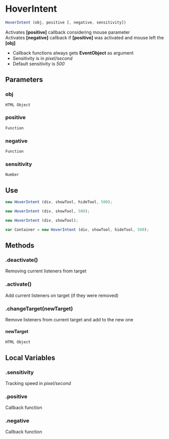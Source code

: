 # HoverIntent
```javascript
HoverIntent (obj, positive [, negative, sensitivity])
```
Activates **[positive]** callback considering mouse parameter   
Activates **[negative]** callback if **[positive]** was activated and mouse left the **[obj]**  
- Callback functions always gets **EventObject** as argument
- Sensitivity is in *pixel/second*
- Default sensitivity is *500*
## Parameters
### obj
    HTML Object
### positive
    Function
### negative
    Function
### sensitivity
    Number  
## Use
```javascript
new HoverIntent (div, showTool, hideTool, 500);

new HoverIntent (div, showTool, 500);

new HoverIntent (div, showTool);

var Container = new HoverIntent (div, showTool, hideTool, 500);
```   
## Methods
### .deactivate()
Removing current listeners from target
### .activate()
Add current listeners on target (if they were removed)
### .changeTarget(newTarget)
Remove listeners from current target and add to the new one   
#### newTarget
    HTML Object
## Local Variables
### .sensitivity
Tracking speed in *pixel/second*
### .positive
Callback function
### .negative
Callback function
